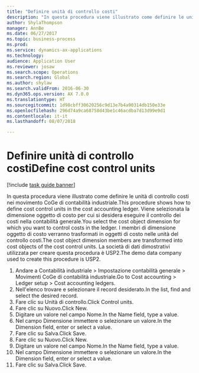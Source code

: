 ```yaml
--- 
title: "Definire unità di controllo costi"
description: "In questa procedura viene illustrato come definire le unità di controllo costi nei movimento CoGe di contabilità industriale."
author: ShylaThompson
manager: AnnBe
ms.date: 06/27/2017
ms.topic: business-process
ms.prod: 
ms.service: dynamics-ax-applications
ms.technology: 
audience: Application User
ms.reviewer: josaw
ms.search.scope: Operations
ms.search.region: Global
ms.author: shylaw
ms.search.validFrom: 2016-06-30
ms.dyn365.ops.version: AX 7.0.0
ms.translationtype: HT
ms.sourcegitcommit: 1d98cbff30620256c9d13e7b4a90314db150e33e
ms.openlocfilehash: 296d74a9ca68758d43be1c46acdba7d13d99e9d1
ms.contentlocale: it-it
ms.lasthandoff: 08/07/2018

---
```

# <a name="define-cost-control-units"></a><span data-ttu-id="c497f-103">Definire unità di controllo costi</span><span class="sxs-lookup"><span data-stu-id="c497f-103">Define cost control units</span></span>

[!include [task guide banner](../../includes/task-guide-banner.md)]

<span data-ttu-id="c497f-104">In questa procedura viene illustrato come definire le unità di controllo costi nei movimento CoGe di contabilità industriale.</span><span class="sxs-lookup"><span data-stu-id="c497f-104">This procedure shows how to define cost control units in the cost accounting ledger.</span></span> <span data-ttu-id="c497f-105">Viene selezionata la dimensione oggetto di costo per cui si desidera eseguire il controllo dei costi nella contabilità generale.</span><span class="sxs-lookup"><span data-stu-id="c497f-105">You select the cost object dimension for which you want to control costs in the ledger.</span></span> <span data-ttu-id="c497f-106">I membri di dimensione oggetto di costo verranno trasformati in oggetti di costo nelle unità del controllo costi.</span><span class="sxs-lookup"><span data-stu-id="c497f-106">The cost object dimension members are transformed into cost objects of the cost control units.</span></span> <span data-ttu-id="c497f-107">La società di dati dimostrativi utilizzata per creare questa procedura è USP2.</span><span class="sxs-lookup"><span data-stu-id="c497f-107">The demo data company used to create this procedure is USP2.</span></span>

1. <span data-ttu-id="c497f-108">Andare a Contabilità industriale > Impostazione contabilità generale > Movimenti CoGe di contabilità industriale.</span><span class="sxs-lookup"><span data-stu-id="c497f-108">Go to Cost accounting > Ledger setup > Cost accounting ledgers.</span></span>
2. <span data-ttu-id="c497f-109">Nell'elenco trovare e selezionare il record desiderato.</span><span class="sxs-lookup"><span data-stu-id="c497f-109">In the list, find and select the desired record.</span></span>
3. <span data-ttu-id="c497f-110">Fare clic su Unità di controllo.</span><span class="sxs-lookup"><span data-stu-id="c497f-110">Click Control units.</span></span>
4. <span data-ttu-id="c497f-111">Fare clic su Nuovo.</span><span class="sxs-lookup"><span data-stu-id="c497f-111">Click New.</span></span>
5. <span data-ttu-id="c497f-112">Digitare un valore nel campo Nome.</span><span class="sxs-lookup"><span data-stu-id="c497f-112">In the Name field, type a value.</span></span>
6. <span data-ttu-id="c497f-113">Nel campo Dimensione immettere o selezionare un valore.</span><span class="sxs-lookup"><span data-stu-id="c497f-113">In the Dimension field, enter or select a value.</span></span>
7. <span data-ttu-id="c497f-114">Fare clic su Salva.</span><span class="sxs-lookup"><span data-stu-id="c497f-114">Click Save.</span></span>
8. <span data-ttu-id="c497f-115">Fare clic su Nuovo.</span><span class="sxs-lookup"><span data-stu-id="c497f-115">Click New.</span></span>
9. <span data-ttu-id="c497f-116">Digitare un valore nel campo Nome.</span><span class="sxs-lookup"><span data-stu-id="c497f-116">In the Name field, type a value.</span></span>
10. <span data-ttu-id="c497f-117">Nel campo Dimensione immettere o selezionare un valore.</span><span class="sxs-lookup"><span data-stu-id="c497f-117">In the Dimension field, enter or select a value.</span></span>
11. <span data-ttu-id="c497f-118">Fare clic su Salva.</span><span class="sxs-lookup"><span data-stu-id="c497f-118">Click Save.</span></span>


